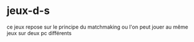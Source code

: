 # jeux-d-s
ce jeux repose sur le principe du matchmaking ou l'on peut jouer au même jeux sur deux pc différents

